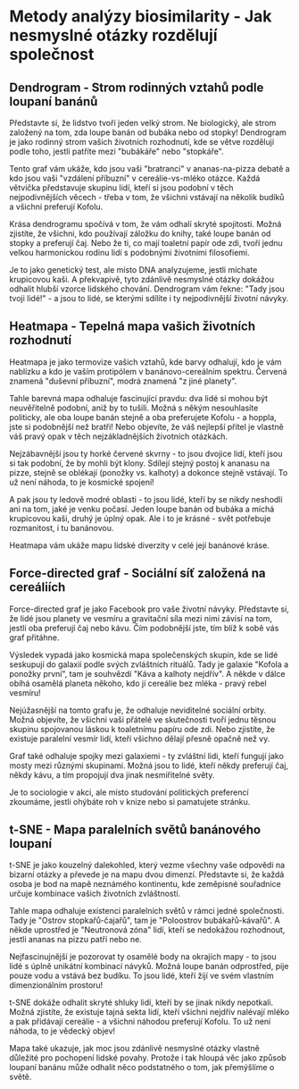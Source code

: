 # Metody analýzy biosimilarity - Jak nesmyslné otázky rozdělují společnost

## Dendrogram - Strom rodinných vztahů podle loupaní banánů

Představte si, že lidstvo tvoří jeden velký strom. Ne biologický, ale strom založený na tom, zda loupe banán od bubáka nebo od stopky! Dendrogram je jako rodinný strom vašich životních rozhodnutí, kde se větve rozdělují podle toho, jestli patříte mezi "bubákáře" nebo "stopkáře".

Tento graf vám ukáže, kdo jsou vaši "bratranci" v ananas-na-pizza debatě a kdo jsou vaši "vzdálení příbuzní" v cereálie-vs-mléko otázce. Každá větvička představuje skupinu lidí, kteří si jsou podobní v těch nejpodivnějších věcech - třeba v tom, že všichni vstávají na několik budíků a všichni preferují Kofolu.

Krása dendrogramu spočívá v tom, že vám odhalí skryté spojitosti. Možná zjistíte, že všichni, kdo používají záložku do knihy, také loupe banán od stopky a preferují čaj. Nebo že ti, co mají toaletní papír ode zdi, tvoří jednu velkou harmonickou rodinu lidí s podobnými životními filosofiemi.

Je to jako genetický test, ale místo DNA analyzujeme, jestli míchate krupicovou kaši. A překvapivě, tyto zdánlivě nesmyslné otázky dokážou odhalit hlubší vzorce lidského chování. Dendrogram vám řekne: "Tady jsou tvoji lidé!" - a jsou to lidé, se kterými sdílíte i ty nejpodivnější životní návyky.

## Heatmapa - Tepelná mapa vašich životních rozhodnutí

Heatmapa je jako termovize vašich vztahů, kde barvy odhalují, kdo je vám nablízku a kdo je vaším protipólem v banánovo-cereálním spektru. Červená znamená "duševní příbuzní", modrá znamená "z jiné planety".

Tahle barevná mapa odhaluje fascinující pravdu: dva lidé si mohou být neuvěřitelně podobní, aniž by to tušili. Možná s někým nesouhlasíte politicky, ale oba loupe banán stejně a oba preferujete Kofolu - a hoppla, jste si podobnější než bratři! Nebo objevíte, že váš nejlepší přítel je vlastně váš pravý opak v těch nejzákladnějších životních otázkách.

Nejzábavnější jsou ty horké červené skvrny - to jsou dvojice lidí, kteří jsou si tak podobní, že by mohli být klony. Sdílejí stejný postoj k ananasu na pizze, stejně se oblékají (ponožky vs. kalhoty) a dokonce stejně vstávají. To už není náhoda, to je kosmické spojení!

A pak jsou ty ledově modré oblasti - to jsou lidé, kteří by se nikdy neshodli ani na tom, jaké je venku počasí. Jeden loupe banán od bubáka a míchá krupicovou kaši, druhý je úplný opak. Ale i to je krásné - svět potřebuje rozmanitost, i tu banánovou.

Heatmapa vám ukáže mapu lidské diverzity v celé její banánové kráse.

## Force-directed graf - Sociální síť založená na cereáliích

Force-directed graf je jako Facebook pro vaše životní návyky. Představte si, že lidé jsou planety ve vesmíru a gravitační síla mezi nimi závisí na tom, jestli oba preferují čaj nebo kávu. Čím podobnější jste, tím blíž k sobě vás graf přitáhne.

Výsledek vypadá jako kosmická mapa společenských skupin, kde se lidé seskupují do galaxií podle svých zvláštních rituálů. Tady je galaxie "Kofola a ponožky první", tam je souhvězdí "Káva a kalhoty nejdřív". A někde v dálce obíhá osamělá planeta někoho, kdo jí cereálie bez mléka - pravý rebel vesmíru!

Nejúžasnější na tomto grafu je, že odhaluje neviditelné sociální orbity. Možná objevíte, že všichni vaši přátelé ve skutečnosti tvoří jednu těsnou skupinu spojovanou láskou k toaletnímu papíru ode zdi. Nebo zjistíte, že existuje paralelní vesmír lidí, kteří všichno dělají přesně opačně než vy.

Graf také odhaluje spojky mezi galaxiemi - ty zvláštní lidi, kteří fungují jako mosty mezi různými skupinami. Možná jsou to lidé, kteří někdy preferují čaj, někdy kávu, a tím propojují dva jinak nesmiřitelné světy.

Je to sociologie v akci, ale místo studování politických preferencí zkoumáme, jestli ohýbáte roh v knize nebo si pamatujete stránku.

## t-SNE - Mapa paralelních světů banánového loupaní

t-SNE je jako kouzelný dalekohled, který vezme všechny vaše odpovědi na bizarní otázky a převede je na mapu dvou dimenzí. Představte si, že každá osoba je bod na mapě neznámého kontinentu, kde zeměpisné souřadnice určuje kombinace vašich životních zvláštností.

Tahle mapa odhaluje existenci paralelních světů v rámci jedné společnosti. Tady je "Ostrov stopkařů-čajařů", tam je "Poloostrov bubákařů-kávařů". A někde uprostřed je "Neutronová zóna" lidí, kteří se nedokážou rozhodnout, jestli ananas na pizzu patří nebo ne.

Nejfascinujnější je pozorovat ty osamělé body na okrajích mapy - to jsou lidé s úplně unikátní kombinací návyků. Možná loupe banán odprostřed, pije pouze vodu a vstává bez budíku. To jsou lidé, kteří žijí ve svém vlastním dimenzionálním prostoru!

t-SNE dokáže odhalit skryté shluky lidí, kteří by se jinak nikdy nepotkali. Možná zjistíte, že existuje tajná sekta lidí, kteří všichni nejdřív nalévají mléko a pak přidávají cereálie - a všichni náhodou preferují Kofolu. To už není náhoda, to je vědecký objev!

Mapa také ukazuje, jak moc jsou zdánlivě nesmyslné otázky vlastně důležité pro pochopení lidské povahy. Protože i tak hloupá věc jako způsob loupaní banánu může odhalit něco podstatného o tom, jak přemýšlíme o světě.
